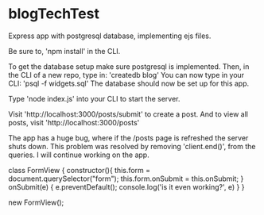 # blogTechTest

Express app with postgresql database, implementing ejs files.

Be sure to, 'npm install' in the CLI.

To get the database setup make sure postgresql is implemented.
Then, in the CLI of a new repo, type in: 'createdb blog'
You can now type in your CLI: 'psql -f widgets.sql'
The database should now be set up for this app.

Type 'node index.js' into your CLI to start the server.

Visit 'http://localhost:3000/posts/submit' to create a post. And to view all posts, visit 'http://localhost:3000/posts'

The app has a huge bug, where if the /posts page is refreshed the server shuts down. This problem was resolved by removing 'client.end()', from the queries.
I will continue working on the app.


class FormView {
  constructor(){
    this.form = document.querySelector("form");
    this.form.onSubmit = this.onSubmit;
  }
  onSubmit(e) {
    e.preventDefault();
    console.log('is it even working?', e)
  }
}

new FormView();